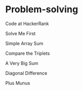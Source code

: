 # Problem-solving

Code at HackerRank

Solve Me First<br>

Simple Array Sum <br>

Compare the Triplets <br>

A Very Big Sum <br>

Diagonal Difference<br>

Plus Munus
